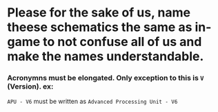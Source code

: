 # Please for the sake of us, name theese schematics the same as in-game to not confuse all of us and make the names understandable.
### Acronymns must be elongated. Only exception to this is `V` (Version). ex:

`APU - V6` must be written as `Advanced Processing Unit - V6`